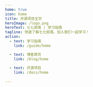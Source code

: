 ```yaml
---
home: true
icon: home
title: 开源项目主页
heroImage: /logo.png
heroText: 七七部落 | 学习指南
tagline: 快速了解七七部落，加入我们一起学习！
action:
  - text: 学习指南
    link: /guide/home

  - text: 博客首页
    link: /blog/home
    
  - text: 开源项目
    link: /docs/home
    
---
```

